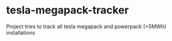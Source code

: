 # tesla-megapack-tracker
Project tries to track all tesla megapack and powerpack (>5MWh) installations
